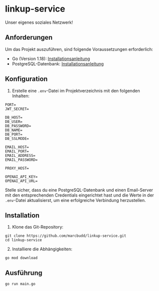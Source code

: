 # linkup-service

Unser eigenes soziales Netzwerk!

## Anforderungen

Um das Projekt auszuführen, sind folgende Voraussetzungen erforderlich:

- Go (Version 1.18): [Installationsanleitung](https://golang.org/doc/install)
- PostgreSQL-Datenbank: [Installationsanleitung](https://www.postgresql.org/download)

## Konfiguration

1. Erstelle eine `.env`-Datei im Projektverzeichnis mit den folgenden Inhalten:

```shell
PORT=
JWT_SECRET=

DB_HOST=
DB_USER=
DB_PASSWORD=
DB_NAME=
DB_PORT=
DB_SSLMODE=

EMAIL_HOST=
EMAIL_PORT=
EMAIL_ADDRESS=
EMAIL_PASSWORD=

PROXY_HOST=

OPENAI_API_KEY=
OPENAI_API_URL=
```

Stelle sicher, dass du eine PostgreSQL-Datenbank und einen Email-Server mit den entsprechenden Credentials eingerichtet hast und die Werte in der `.env`-Datei aktualisierst, um eine erfolgreiche Verbindung herzustellen.

## Installation

1. Klone das Git-Repository:

```shell
git clone https://github.com/marcbudd/linkup-service.git
cd linkup-service
```

2. Installiere die Abhängigkeiten:

```shell
go mod download
```

## Ausführung

```shell
go run main.go
```